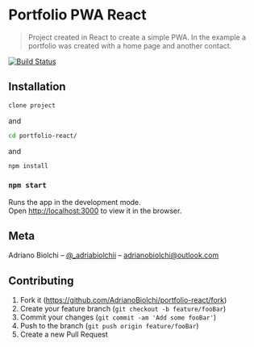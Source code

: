 
# Portfolio PWA React
> Project created in React to create a simple PWA. In the example a portfolio was created with a home page and another contact.

[![Build Status](https://travis-ci.com/AdrianoBiolchi/portfolio-react.svg?branch=master)](https://travis-ci.com/AdrianoBiolchi/portfolio-react)


## Installation
```sh
clone project
```
and
```sh
cd portfolio-react/
```
and
```sh
npm install
```
### `npm start`

Runs the app in the development mode.<br>
Open [http://localhost:3000](http://localhost:3000) to view it in the browser.

## Meta

Adriano Biolchi – [@_adriabiolchii](https://twitter.com/_adribiolchii) – adrianobiolchi@outlook.com

## Contributing

1. Fork it (<https://github.com/AdrianoBiolchi/portfolio-react/fork>)
2. Create your feature branch (`git checkout -b feature/fooBar`)
3. Commit your changes (`git commit -am 'Add some fooBar'`)
4. Push to the branch (`git push origin feature/fooBar`)
5. Create a new Pull Request

<!-- Markdown link & img dfn's -->
[travis-image]: https://travis-ci.com/AdrianoBiolchi/portfolio-react.svg?branch=master
[travis-url]: https://travis-ci.org/dbader/node-datadog-metrics
